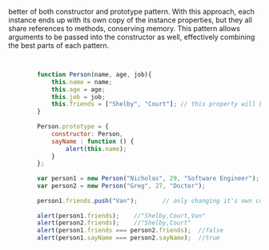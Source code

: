 

better of both constructor and prototype pattern.
With this approach, each instance ends up with its own copy of
the instance properties, but they all share references to methods, conserving memory. This pattern
allows arguments to be passed into the constructor as well, effectively combining the best parts of
each pattern. 


```javascript

     
        function Person(name, age, job){
            this.name = name;
            this.age = age;
            this.job = job;
            this.friends = ["Shelby", "Court"]; // this property will be mutated and be diff for each object instance
        }
        
        Person.prototype = {
            constructor: Person,
            sayName : function () {
                alert(this.name);
            }
        };
        
        var person1 = new Person("Nicholas", 29, "Software Engineer");
        var person2 = new Person("Greg", 27, "Doctor");
        
        person1.friends.push("Van");       // only changing it's own copy
        
        alert(person1.friends);    //"Shelby,Court,Van"
        alert(person2.friends);    //"Shelby,Court"
        alert(person1.friends === person2.friends);  //false
        alert(person1.sayName === person2.sayName);  //true


```
       

